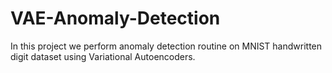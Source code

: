 # VAE-Anomaly-Detection

In this project we perform anomaly detection routine on MNIST handwritten digit dataset using Variational Autoencoders.
